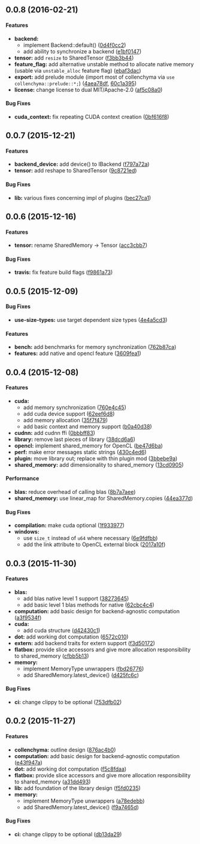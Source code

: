 <a name="0.0.8"></a>
## 0.0.8 (2016-02-21)

#### Features

* **backend:**
  *  implement Backend::default() ([0d4f0cc2](https://github.com/autumnai/collenchyma/commit/0d4f0cc2061ba09bf17ba90a6ae5845150df0bb5))
  *  add ability to synchronize a backend ([e1bf0147](https://github.com/autumnai/collenchyma/commit/e1bf01476cf159d627de33962a3d02d92dbf25c9))
* **tensor:**  add `resize` to SharedTensor ([f3bb3b44](https://github.com/autumnai/collenchyma/commit/f3bb3b44992ca721adb1c59369d3729522592b34))
* **feature_flag:**  add alternative unstable method to allocate native memory (usable via `unstable_alloc` feature flag) ([ebaf3dac](https://github.com/autumnai/collenchyma/commit/ebaf3dace462303c8c88f61a2ab388cffb6a9af5))
* **export:**  add prelude module (import most of collenchyma via `use collenchyma::prelude::*;`) ([4aea78df](https://github.com/autumnai/collenchyma/commit/4aea78df867761c5963858856fd74ea7b5ea4661), [60c1a395](https://github.com/autumnai/collenchyma/commit/60c1a395e500b57cf66a5cb6bb02f912a14484de))
* **license:**  change license to dual MIT/Apache-2.0 ([af5c08a0](https://github.com/autumnai/collenchyma/commit/af5c08a0fa2b7eb4bf5d84592d83f1b447161a69))

#### Bug Fixes

* **cuda_context:**  fix repeating CUDA context creation ([0bf616f8](https://github.com/autumnai/collenchyma/commit/0bf616f8538de917b4ec2e2fdae154ee37bc26e0))


<a name="0.0.7"></a>
## 0.0.7 (2015-12-21)


#### Features

* **backend_device:**  add device() to IBackend ([f797a72a](https://github.com/autumnai/collenchyma/commit/f797a72a39a530f2d29f7dc25c0b1c11ec7cda87))
* **tensor:**  add reshape to SharedTensor ([9c8721ed](https://github.com/autumnai/collenchyma/commit/9c8721edd5acc66caa955253d9fdb403600f9b85))

#### Bug Fixes

* **lib:**  various fixes concerning impl of plugins ([bec27ca1](https://github.com/autumnai/collenchyma/commit/bec27ca1de82b1be21ca2295a65d56311533ccba))



<a name="0.0.6"></a>
## 0.0.6 (2015-12-16)


#### Features

* **tensor:**  rename SharedMemory -> Tensor ([acc3cbb7](https://github.com/autumnai/collenchyma/commit/acc3cbb7f0f850cf6414131f33c013f71a53a852))

#### Bug Fixes

* **travis:**  fix feature build flags ([f9861a73](https://github.com/autumnai/collenchyma/commit/f9861a731360f3a3dc7ad6f81a69be6cc05fe622))



<a name="0.0.5"></a>
## 0.0.5 (2015-12-09)


#### Bug Fixes

* **use-size-types:**  use target dependent size types ([4e4a5cd3](https://github.com/autumnai/collenchyma/commit/4e4a5cd3f1716c122a22bb0d008b06bb61f74bce))

#### Features

* **bench:**  add benchmarks for memory synchronization ([762b87ca](https://github.com/autumnai/collenchyma/commit/762b87ca2c1bf55e257803607d7a8463c07e77e3))
* **features:**  add native and opencl feature ([3609fea1](https://github.com/autumnai/collenchyma/commit/3609fea17d1cd196196d7dba3140ede53e681d41))



<a name="0.0.4"></a>
## 0.0.4 (2015-12-08)


#### Features

* **cuda:**
  *  add memory synchronization ([760e4c45](https://github.com/autumnai/collenchyma/commit/760e4c45f97312729770e51980ad1481906d33b4))
  *  add cuda device support ([62eef6d8](https://github.com/autumnai/collenchyma/commit/62eef6d8cfb8a60f6fac892b50301738adaaa65c))
  *  add memory allocation ([35f7f479](https://github.com/autumnai/collenchyma/commit/35f7f47916cebcea626e43313c3f42ebce2e4e21))
  *  add basic context and memory support ([b0a40d38](https://github.com/autumnai/collenchyma/commit/b0a40d38f46a3ef313495a0d4d0847db0821bb64))
* **cudnn:**  add cudnn ffi ([0bbbff83](https://github.com/autumnai/collenchyma/commit/0bbbff832632c868589f8905e6e9e70d003161c2))
* **library:**  remove last pieces of library ([38dcd6a6](https://github.com/autumnai/collenchyma/commit/38dcd6a68914ab070d76a89f19307ff58beaccf7))
* **opencl:**  implement shared_memory for OpenCL ([be47d6ba](https://github.com/autumnai/collenchyma/commit/be47d6ba6a5de216726bd4adc0dd2f99fbe7c31b))
* **perf:**  make error messages static strings ([430c4ed6](https://github.com/autumnai/collenchyma/commit/430c4ed657242dce21ebafad7084e94d9755fae3))
* **plugin:**  move library out; replace with thin plugin mod ([3bbebe9a](https://github.com/autumnai/collenchyma/commit/3bbebe9a7f95ce24a936b3824c5ce410c79e7214))
* **shared_memory:**  add dimensionality to shared_memory ([13cd0905](https://github.com/autumnai/collenchyma/commit/13cd090596358e523c70e98dcf32885b2b9271bd))

#### Performance

* **blas:**  reduce overhead of calling blas ([8b7a7aee](https://github.com/autumnai/collenchyma/commit/8b7a7aeeaf67482031da0fd712328f747be09e72))
* **shared_memory:**  use linear_map for SharedMemory.copies ([44ea377d](https://github.com/autumnai/collenchyma/commit/44ea377d08da066159a01d646fed65f5f7080f8f))

#### Bug Fixes

* **compilation:**  make cuda optional ([1f933977](https://github.com/autumnai/collenchyma/commit/1f9339771d1eec9a6c42bcbed1ff784f97220896))
* **windows:**
  *  use `size_t` instead of `u64` where necessary ([6e9fdfbb](https://github.com/autumnai/collenchyma/commit/6e9fdfbb73155927a91b7b31dff2b208c3e49624))
  *  add the link attribute to OpenCL external block ([2017a10f](https://github.com/autumnai/collenchyma/commit/2017a10fcf8597b83f9f4ae11a6396927406c81d))



<a name="0.0.3"></a>
## 0.0.3 (2015-11-30)


#### Features

* **blas:**
  *  add blas native level 1 support ([38273645](https://github.com/autumnai/collenchyma/commit/3827364549dfa5b79ef2bbbb0bd38f0096e267cc))
  *  add basic level 1 blas methods for native ([62cbc4c4](https://github.com/autumnai/collenchyma/commit/62cbc4c42757a7a489a358c2bd5e16bdb47938cd))
* **computation:**  add basic design for backend-agnostic computation ([a3f9534f](https://github.com/autumnai/collenchyma/commit/a3f9534f9483531be4eecd91610d2e72ae84cd07))
* **cuda:**
  *  add cuda structure ([d42430c1](https://github.com/autumnai/collenchyma/commit/d42430c10248f39abb665a7bb22d0b3e32e2f08d))
* **dot:**  add working dot computation ([6572c010](https://github.com/autumnai/collenchyma/commit/6572c01036a4ac07906852f5bfaee3d7709d8f8c))
* **extern:**  add backend traits for extern support ([f3d50172](https://github.com/autumnai/collenchyma/commit/f3d5017228ebc4195d593d0210e88c4ca431eaa4))
* **flatbox:**  provide slice accessors and give more allocation responsibility to shared_memory ([cfbb5b13](https://github.com/autumnai/collenchyma/commit/cfbb5b135691f58671f7e391ec16793921073198))
* **memory:**
  *  implement MemoryType unwrappers ([fbd26776](https://github.com/autumnai/collenchyma/commit/fbd26776685aa6e4d90253628099104df1759871))
  *  add SharedMemory.latest_device() ([d425fc6c](https://github.com/autumnai/collenchyma/commit/d425fc6c29b177f778d8f3ed1c39fe5328191537))

#### Bug Fixes

* **ci:**  change clippy to be optional ([753dfb02](https://github.com/autumnai/collenchyma/commit/753dfb0203d2ff9e063e04bf14d93b40fbc506b5))


<a name="0.0.2"></a>
## 0.0.2 (2015-11-27)


#### Features

* **collenchyma:**  outline design ([876ac4b0](https://github.com/autumnai/collenchyma/commit/876ac4b037cda06975f1c88dfb8d86bc62d7fe47))
* **computation:**  add basic design for backend-agnostic computation ([e43f947a](https://github.com/autumnai/collenchyma/commit/e43f947adc12f02b5d5f84a9a4d4cce0d902580c))
* **dot:**  add working dot computation ([f5c8fdaa](https://github.com/autumnai/collenchyma/commit/f5c8fdaa11a43ef5b3244e2480afabe2f7374248))
* **flatbox:**  provide slice accessors and give more allocation responsibility to shared_memory ([a31dd493](https://github.com/autumnai/collenchyma/commit/a31dd4936c7bc37b8184bd8a8194e153b6826ec7))
* **lib:**  add foundation of the library design ([f5fd0235](https://github.com/autumnai/collenchyma/commit/f5fd02352e07094a457dff3b058a6842b39f798f))
* **memory:**
  *  implement MemoryType unwrappers ([a78edebb](https://github.com/autumnai/collenchyma/commit/a78edebb0036c82617847a58e5c4cb8cc5995d5b))
  *  add SharedMemory.latest_device() ([f9a7465d](https://github.com/autumnai/collenchyma/commit/f9a7465d54808672a5c39cb4cf89d8a0253e8aec))

#### Bug Fixes

* **ci:**  change clippy to be optional ([db13da29](https://github.com/autumnai/collenchyma/commit/db13da299ee635a4201ff66015a6df2e65314e73))
